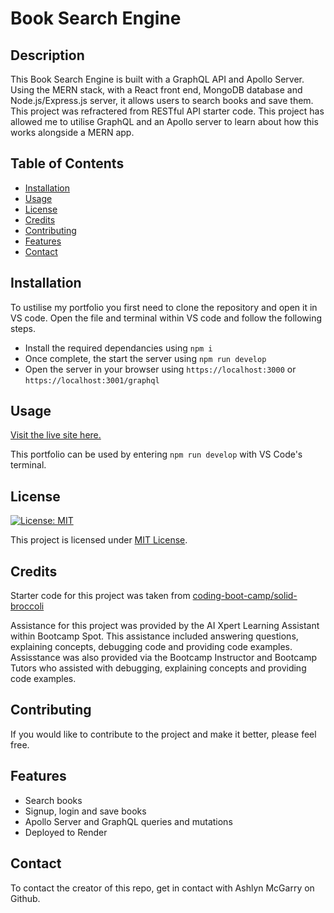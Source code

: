 # Book Search Engine

## Description


This Book Search Engine is built with a GraphQL API and Apollo Server. Using the MERN stack, with a React front end, MongoDB database and Node.js/Express.js server, it allows users to search books and save them. This project was refractered from RESTful API starter code. This project has allowed me to utilise GraphQL and an Apollo server to learn about how this works alongside a MERN app.

## Table of Contents

- [Installation](#installation)
- [Usage](#usage)
- [License](#license)
- [Credits](#credits)
- [Contributing](#contributing)
- [Features](#features)
- [Contact](#Contact)

## Installation

To ustilise my portfolio you first need to clone the repository and open it in VS code. Open the file and terminal within VS code and follow the following steps.

- Install the required dependancies using `npm i`
- Once complete, the start the server using `npm run develop`
- Open the server in your browser using `https://localhost:3000` or `https://localhost:3001/graphql`

## Usage

[Visit the live site here.]()

This portfolio can be used by entering `npm run develop` with VS Code's terminal.

## License

[![License: MIT](https://img.shields.io/badge/License-MIT-yellow.svg)](https://opensource.org/licenses/MIT)

This project is licensed under [MIT License](https://opensource.org/licenses/MIT).

## Credits

Starter code for this project was taken from [coding-boot-camp/solid-broccoli](https://github.com/coding-boot-camp/solid-broccoli)

Assistance for this project was provided by the AI Xpert Learning Assistant within Bootcamp Spot. This assistance included answering questions, explaining concepts, debugging code and providing code examples. Assisstance was also provided via the Bootcamp Instructor and Bootcamp Tutors who assisted with debugging, explaining concepts and providing code examples. 

## Contributing

If you would like to contribute to the project and make it better, please feel free.

## Features

- Search books
- Signup, login and save books
- Apollo Server and GraphQL queries and mutations
- Deployed to Render

## Contact

To contact the creator of this repo, get in contact with Ashlyn McGarry on Github.


